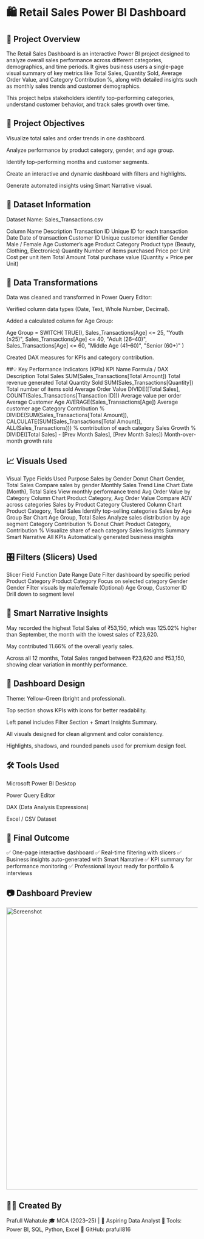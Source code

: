 # 🛍️ Retail Sales Power BI Dashboard
## 📖 Project Overview

The Retail Sales Dashboard is an interactive Power BI project designed to analyze overall sales performance across different categories, demographics, and time periods.
It gives business users a single-page visual summary of key metrics like Total Sales, Quantity Sold, Average Order Value, and Category Contribution %, along with detailed insights such as monthly sales trends and customer demographics.

This project helps stakeholders identify top-performing categories, understand customer behavior, and track sales growth over time.

## 🎯 Project Objectives

Visualize total sales and order trends in one dashboard.

Analyze performance by product category, gender, and age group.

Identify top-performing months and customer segments.

Create an interactive and dynamic dashboard with filters and highlights.

Generate automated insights using Smart Narrative visual.

## 📂 Dataset Information

Dataset Name: Sales_Transactions.csv

Column Name	Description
Transaction ID	Unique ID for each transaction
Date	Date of transaction
Customer ID	Unique customer identifier
Gender	Male / Female
Age	Customer’s age
Product Category	Product type (Beauty, Clothing, Electronics)
Quantity	Number of items purchased
Price per Unit	Cost per unit item
Total Amount	Total purchase value (Quantity × Price per Unit)

## 🧮 Data Transformations

Data was cleaned and transformed in Power Query Editor:

Verified column data types (Date, Text, Whole Number, Decimal).

Added a calculated column for Age Group:

Age Group =
SWITCH(
    TRUE(),
    Sales_Transactions[Age] <= 25, "Youth (≤25)",
    Sales_Transactions[Age] <= 40, "Adult (26–40)",
    Sales_Transactions[Age] <= 60, "Middle Age (41–60)",
    "Senior (60+)"
)


Created DAX measures for KPIs and category contribution.

##💡 Key Performance Indicators (KPIs)
KPI Name	Formula / DAX	Description
Total Sales	SUM(Sales_Transactions[Total Amount])	Total revenue generated
Total Quantity Sold	SUM(Sales_Transactions[Quantity])	Total number of items sold
Average Order Value	DIVIDE([Total Sales], COUNT(Sales_Transactions[Transaction ID]))	Average value per order
Average Customer Age	AVERAGE(Sales_Transactions[Age])	Average customer age
Category Contribution %	DIVIDE(SUM(Sales_Transactions[Total Amount]), CALCULATE(SUM(Sales_Transactions[Total Amount]), ALL(Sales_Transactions)))	% contribution of each category
Sales Growth %	DIVIDE([Total Sales] - [Prev Month Sales], [Prev Month Sales])	Month-over-month growth rate

## 📈 Visuals Used
Visual	Type	Fields Used	Purpose
Sales by Gender	Donut Chart	Gender, Total Sales	Compare sales by gender
Monthly Sales Trend	Line Chart	Date (Month), Total Sales	View monthly performance trend
Avg Order Value by Category	Column Chart	Product Category, Avg Order Value	Compare AOV across categories
Sales by Product Category	Clustered Column Chart	Product Category, Total Sales	Identify top-selling categories
Sales by Age Group	Bar Chart	Age Group, Total Sales	Analyze sales distribution by age segment
Category Contribution %	Donut Chart	Product Category, Contribution %	Visualize share of each category
Sales Insights Summary	Smart Narrative	All KPIs	Automatically generated business insights

## 🎛️ Filters (Slicers) Used
Slicer	Field	Function
Date Range	Date	Filter dashboard by specific period
Product Category	Product Category	Focus on selected category
Gender	Gender	Filter visuals by male/female
(Optional)	Age Group, Customer ID	Drill down to segment level

## 🧠 Smart Narrative Insights

May recorded the highest Total Sales of ₹53,150, which was 125.02% higher than September, the month with the lowest sales of ₹23,620.

May contributed 11.66% of the overall yearly sales.

Across all 12 months, Total Sales ranged between ₹23,620 and ₹53,150, showing clear variation in monthly performance.

## 🎨 Dashboard Design

Theme: Yellow–Green (bright and professional).

Top section shows KPIs with icons for better readability.

Left panel includes Filter Section + Smart Insights Summary.

All visuals designed for clean alignment and color consistency.

Highlights, shadows, and rounded panels used for premium design feel.

## 🛠️ Tools Used

Microsoft Power BI Desktop

Power Query Editor

DAX (Data Analysis Expressions)

Excel / CSV Dataset

## 🏁 Final Outcome

✅ One-page interactive dashboard
✅ Real-time filtering with slicers
✅ Business insights auto-generated with Smart Narrative
✅ KPI summary for performance monitoring
✅ Professional layout ready for portfolio & interviews

## 📷 Dashboard Preview
<img width="1302" height="740" alt="Screenshot" src="https://github.com/user-attachments/assets/78757df9-0c48-4880-bc12-284d7deb31a8" />

## 👨‍💻 Created By

Prafull Wahatule
🎓 MCA (2023–25) | 💼 Aspiring Data Analyst
🧩 Tools: Power BI, SQL, Python, Excel
🔗 GitHub: prafull816
